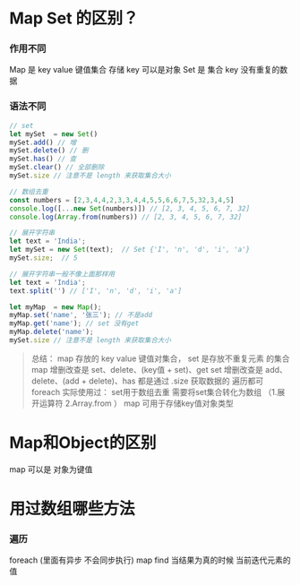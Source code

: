 # Map Set 的区别？

### 作用不同
Map 是  key value 键值集合 存储 key 可以是对象
Set 是 集合 key 没有重复的数据

### 语法不同
```js
// set
let mySet  = new Set()
mySet.add() // 增
mySet.delete() // 删
mySet.has() // 查
mySet.clear() // 全部删除
mySet.size // 注意不是 length 来获取集合大小

// 数组去重
const numbers = [2,3,4,4,2,3,3,4,4,5,5,6,6,7,5,32,3,4,5]
console.log([...new Set(numbers)]) // [2, 3, 4, 5, 6, 7, 32]
console.log(Array.from(numbers)) // [2, 3, 4, 5, 6, 7, 32]

// 展开字符串 
let text = 'India';
let mySet = new Set(text);  // Set {'I', 'n', 'd', 'i', 'a'}
mySet.size;  // 5

// 展开字符串一般不像上面那样用 
let text = 'India';
text.split('') // ['I', 'n', 'd', 'i', 'a']
```

```js
let myMap  = new Map();
myMap.set('name', '张三'); // 不是add
myMap.get('name'); // set 没有get
myMap.delete('name');
mySet.size // 注意不是 length 来获取集合大小

```
> 总结：
> map 存放的 key value 键值对集合， set 是存放不重复元素 的集合 
> map 增删改查是 set、delete、(key值 + set)、get
> set 增删改查是 add、delete、(add + delete)、has
> 都是通过 .size 获取数据的
> 遍历都可 foreach
> 实际使用过： set用于数组去重 需要将set集合转化为数组 （1.展开运算符 2.Array.from ） map 可用于存储key值对象类型

# Map和Object的区别
map 可以是 对象为键值

# 用过数组哪些方法
### 遍历
foreach (里面有异步 不会同步执行)
map
find 当结果为真的时候 当前迭代元素的值

